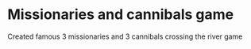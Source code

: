# Missionaries and cannibals game

Created famous 3 missionaries and 3 cannibals crossing the river game

